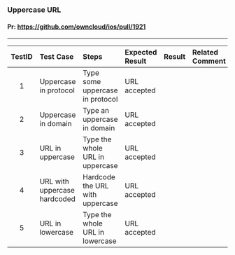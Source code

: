 ###  Uppercase URL 

#### Pr: https://github.com/owncloud/ios/pull/1921 


---

 
| TestID | Test Case | Steps | Expected Result | Result | Related Comment |
| :----: | :-------- | :---- | :-------------- | :----: | :------ |
| 1 | Uppercase in protocol  |  Type some uppercase in protocol | URL accepted  |  |  |
| 2 | Uppercase in domain  |  Type an uppercase in domain | URL accepted  |  |  |
| 3 | URL in uppercase  |  Type the whole URL in uppercase | URL accepted  |  |  |
| 4 | URL with uppercase hardcoded  | Hardcode the URL with uppercase| URL accepted  |  |  |
| 5 | URL in lowercase  |  Type the whole URL in lowercase | URL accepted  |  |  |